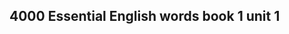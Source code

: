 <!--title: 4000E001
description: 4000 Essential English Words
type: 4000E
firstPicture: http://static-blog.top234.top/image/1.png
status: 1
priority: 6
=top234=-->

##  4000 Essential English words book 1 unit 1